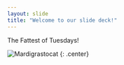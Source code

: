 ```yaml
---
layout: slide
title: "Welcome to our slide deck!"
---
```


The Fattest of Tuesdays!

![Mardigrastocat](https://octodex.github.com/images/Mardigrastocat.png)
{: .center}
